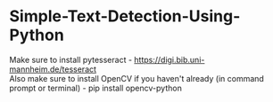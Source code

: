 # Simple-Text-Detection-Using-Python

Make sure to install pytesseract - https://digi.bib.uni-mannheim.de/tesseract  
Also make sure to install OpenCV if you haven't already (in command prompt or terminal) - pip install opencv-python
